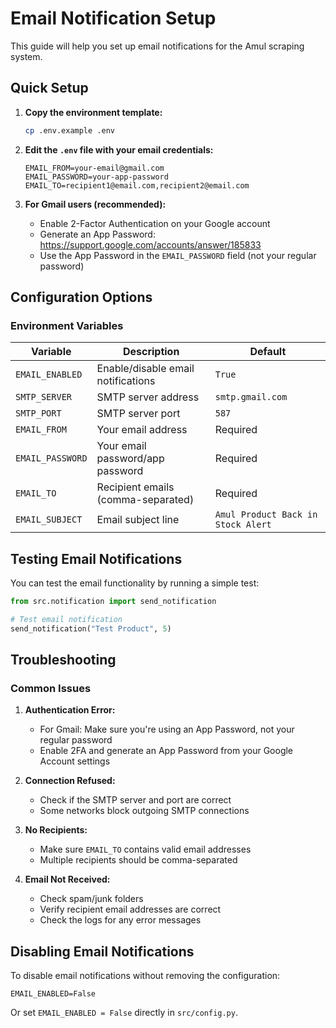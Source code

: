 # Email Notification Setup

This guide will help you set up email notifications for the Amul scraping system.

## Quick Setup

1. **Copy the environment template:**
   ```bash
   cp .env.example .env
   ```

2. **Edit the `.env` file with your email credentials:**
   ```env
   EMAIL_FROM=your-email@gmail.com
   EMAIL_PASSWORD=your-app-password
   EMAIL_TO=recipient1@email.com,recipient2@email.com
   ```

3. **For Gmail users (recommended):**
   - Enable 2-Factor Authentication on your Google account
   - Generate an App Password: https://support.google.com/accounts/answer/185833
   - Use the App Password in the `EMAIL_PASSWORD` field (not your regular password)

## Configuration Options

### Environment Variables

| Variable | Description | Default |
|----------|-------------|---------|
| `EMAIL_ENABLED` | Enable/disable email notifications | `True` |
| `SMTP_SERVER` | SMTP server address | `smtp.gmail.com` |
| `SMTP_PORT` | SMTP server port | `587` |
| `EMAIL_FROM` | Your email address | Required |
| `EMAIL_PASSWORD` | Your email password/app password | Required |
| `EMAIL_TO` | Recipient emails (comma-separated) | Required |
| `EMAIL_SUBJECT` | Email subject line | `Amul Product Back in Stock Alert` |


## Testing Email Notifications

You can test the email functionality by running a simple test:

```python
from src.notification import send_notification

# Test email notification
send_notification("Test Product", 5)
```

## Troubleshooting

### Common Issues

1. **Authentication Error:**
   - For Gmail: Make sure you're using an App Password, not your regular password
   - Enable 2FA and generate an App Password from your Google Account settings

2. **Connection Refused:**
   - Check if the SMTP server and port are correct
   - Some networks block outgoing SMTP connections

3. **No Recipients:**
   - Make sure `EMAIL_TO` contains valid email addresses
   - Multiple recipients should be comma-separated

4. **Email Not Received:**
   - Check spam/junk folders
   - Verify recipient email addresses are correct
   - Check the logs for any error messages

## Disabling Email Notifications

To disable email notifications without removing the configuration:

```env
EMAIL_ENABLED=False
```

Or set `EMAIL_ENABLED = False` directly in `src/config.py`.
